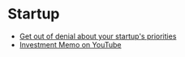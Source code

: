# Startup

* [Get out of denial about your startup's priorities](http://hookfeed.com/blog/get-out-of-denial-about-your-startups-priorities/)
* [Investment Memo on YouTube](http://milesgrimshaw.com/sequoia-investment-memo/)